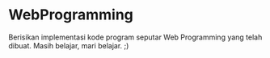 # WebProgramming

Berisikan implementasi kode program seputar Web Programming yang telah dibuat.
Masih belajar, mari belajar. ;)
